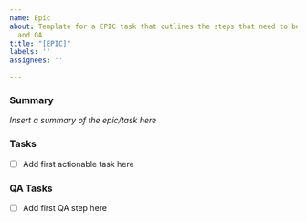 ```yaml
---
name: Epic
about: Template for a EPIC task that outlines the steps that need to be completed
  and QA
title: "[EPIC]"
labels: ''
assignees: ''

---
```


### Summary
*Insert a summary of the epic/task here*

### Tasks
- [ ] Add first actionable task here

### QA Tasks
- [ ] Add first QA step here
